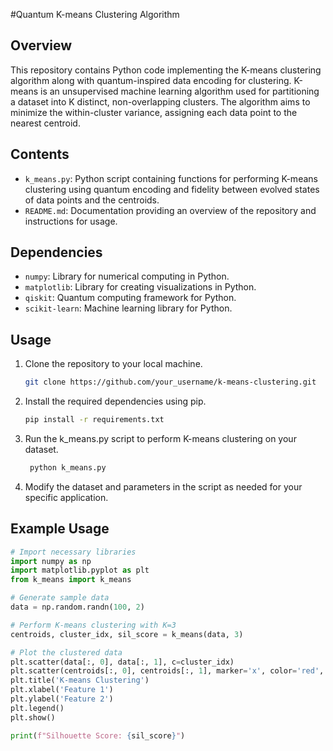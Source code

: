#Quantum K-means Clustering Algorithm

## Overview
This repository contains Python code implementing the K-means clustering algorithm along with quantum-inspired data encoding for clustering. K-means is an unsupervised machine learning algorithm used for partitioning a dataset into K distinct, non-overlapping clusters. The algorithm aims to minimize the within-cluster variance, assigning each data point to the nearest centroid.

## Contents
- `k_means.py`: Python script containing functions for performing K-means clustering using quantum encoding and fidelity between evolved states of data points and the centroids.
- `README.md`: Documentation providing an overview of the repository and instructions for usage.

## Dependencies
- `numpy`: Library for numerical computing in Python.
- `matplotlib`: Library for creating visualizations in Python.
- `qiskit`: Quantum computing framework for Python.
- `scikit-learn`: Machine learning library for Python.

## Usage
1. Clone the repository to your local machine.
   ```bash
   git clone https://github.com/your_username/k-means-clustering.git
2. Install the required dependencies using pip.
   ```bash
   pip install -r requirements.txt
3. Run the k_means.py script to perform K-means clustering on your dataset.
   ```bash
    python k_means.py
4. Modify the dataset and parameters in the script as needed for your specific application.   

## Example Usage

```python
# Import necessary libraries
import numpy as np
import matplotlib.pyplot as plt
from k_means import k_means

# Generate sample data
data = np.random.randn(100, 2)

# Perform K-means clustering with K=3
centroids, cluster_idx, sil_score = k_means(data, 3)

# Plot the clustered data
plt.scatter(data[:, 0], data[:, 1], c=cluster_idx)
plt.scatter(centroids[:, 0], centroids[:, 1], marker='x', color='red', label='Centroids')
plt.title('K-means Clustering')
plt.xlabel('Feature 1')
plt.ylabel('Feature 2')
plt.legend()
plt.show()

print(f"Silhouette Score: {sil_score}")

   
